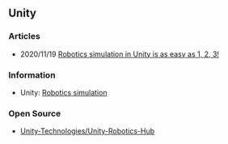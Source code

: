 ## Unity



### Articles
- 2020/11/19 [Robotics simulation in Unity is as easy as 1, 2, 3!](https://blogs.unity3d.com/2020/11/19/robotics-simulation-in-unity-is-as-easy-as-1-2-3/)


### Information
- Unity: [Robotics simulation](https://unity.com/solutions/automotive-transportation-manufacturing/robotics)



### Open Source
- [Unity-Technologies/Unity-Robotics-Hub](https://github.com/Unity-Technologies/Unity-Robotics-Hub)


